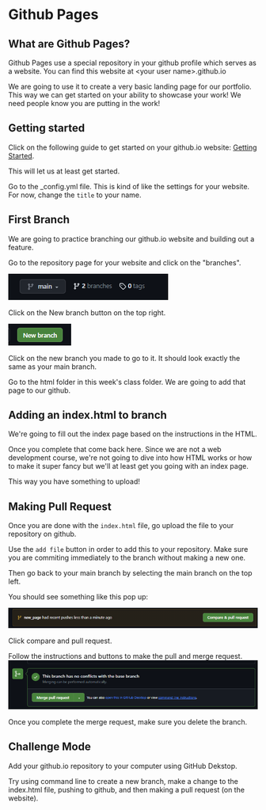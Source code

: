 # Github Pages

## What are Github Pages?
Github Pages use a special repository in your github profile which serves as a website. You can find this website at \<your user name\>.github.io

We are going to use it to create a very basic landing page for our portfolio. This way we can get started on your ability to showcase your work! We need people know you are putting in the work!

## Getting started

Click on the following guide to get started on your github.io website: [Getting Started](https://docs.github.com/en/pages/quickstart).

This will let us at least get started.

Go to the _config.yml file. This is kind of like the settings for your website. For now, change the `title` to your name.

## First Branch

We are going to practice branching our github.io website and building out a feature.

Go to the repository page for your website and click on the "branches".

![Alt text](image.png)

Click on the New branch button on the top right.

![github new branch button](image-1.png)

Click on the new branch you made to go to it. It should look exactly the same as your main branch. 

Go to the html folder in this week's class folder. We are going to add that page to our github.

## Adding an index.html to branch

We're going to fill out the index page based on the instructions in the HTML. 

Once you complete that come back here. Since we are not a web development course, we're not going to dive into how HTML works or how to make it super fancy but we'll at least get you going with an index page. 

This way you have something to upload!

## Making Pull Request

Once you are done with the `index.html` file, go upload the file to your repository on github. 

Use the `add file` button in order to add this to your repository. Make sure you are commiting immediately to the branch without making a new one.

Then go back to your main branch by selecting the main branch on the top left.

You should see something like this pop up: 

![Alt text](image-2.png)

Click compare and pull request. 

Follow the instructions and buttons to make the pull and merge request.
![Alt text](image-3.png)

Once you complete the merge request, make sure you delete the branch.

## Challenge Mode

Add your github.io repository to your computer using GitHub Dekstop.

Try using command line to create a new branch, make a change to the index.html file, pushing to github, and then making a pull request (on the website).